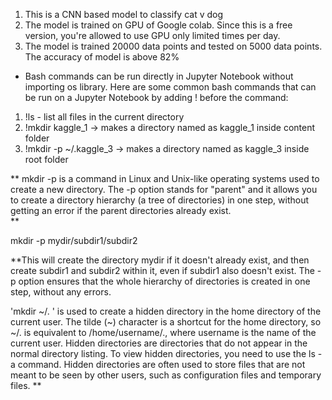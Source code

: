 1. This is a CNN based model to classify cat v dog
2. The model is trained on GPU of Google colab. Since this is a free version, you're allowed to use GPU only limited times per day.
3. The model is trained 20000 data points and tested on 5000 data points. The accuracy of model is above 82%

* Bash commands can be run directly in Jupyter Notebook without importing os library.
Here are some common bash commands that can be run on a Jupyter Notebook by adding ! before the command:
1. !ls - list all files in the current directory
2. !mkdir kaggle_1  -> makes a directory named as kaggle_1 inside content folder
3. !mkdir -p ~/.kaggle_3  -> makes a directory named as kaggle_3 inside root folder

**
mkdir -p is a command in Linux and Unix-like operating systems used to create a new directory. The -p option stands for "parent" and it allows you to create a directory hierarchy (a tree of directories) in one step, without getting an error if the parent directories already exist.  
**

mkdir -p mydir/subdir1/subdir2

**This will create the directory mydir if it doesn't already exist, and then create subdir1 and subdir2 within it, even if subdir1 also doesn't exist. The -p option ensures that the whole hierarchy of directories is created in one step, without any errors.

'mkdir ~/. ' is used to
create a hidden directory in the home directory of the current user. 
The tilde (~) character is a shortcut for the home directory, so ~/. is equivalent to /home/username/., where username is the name of the current user.
Hidden directories are directories that do not appear in the normal directory listing. To view hidden directories, you need to use the ls -a command.
Hidden directories are often used to store files that are not meant to be seen by other users, such as configuration files and temporary files.
**
